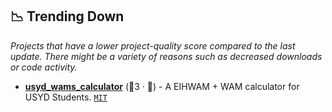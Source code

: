 ## 📉 Trending Down

_Projects that have a lower project-quality score compared to the last update. There might be a variety of reasons such as decreased downloads or code activity._

- <b><a href="https://github.com/LiZeLim/usyd_wams_calculator">usyd_wams_calculator</a></b> (🥇3 · 🐣) - A EIHWAM + WAM calculator for USYD Students. <code><a href="http://bit.ly/34MBwT8">MIT</a></code>

